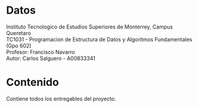 # Datos

Instituto Tecnologico de Estudios Superiores de Monterrey, Campus Queretaro \
TC1031 - Programacion de Estructura de Datos y Algoritmos Fundamentales (Gpo 602) \
Profesor: Francisco Navarro \
Autor: Carlos Salguero - A00833341

# Contenido

Contiene todos los entregables del proyecto.
